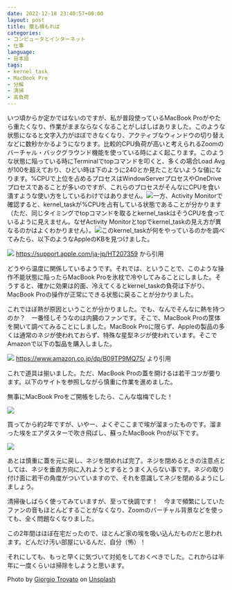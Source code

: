 ```yaml
---
date: 2022-12-18 23:40:57+00:00
layout: post
title: 塵も積もれば
categories:
- コンピュータとインターネット
- 仕事
language:
- 日本語
tags:
- kernel_task
- MacBook Pro
- 分解
- 清掃
- 高負荷
---
```


いつ頃からか定かではないのですが、私が普段使っているMacBook Proがやたら重たくなり、作業がままならなくなることがしばしばありました。このような状態になると文字入力がほぼできなくなり、アクティブなウィンドウの切り替えなどに数秒かかるようになります。比較的CPU負荷が高いと考えられるZoomのバーチャル・バックグラウンド機能を使っている時によく起こります。このような状態に陥っている時にTerminalでtopコマンドを叩くと、多くの場合Load Avgが100を超えており、ひどい時は下のように240とか見たことないような値になります。%CPUで上位を占めるプロセスはWindowServerプロセスやOneDriveプロセスであることが多いのですが、これらのプロセスがそんなにCPUを食い潰すような使い方をしているわけではありません。[![](https://blog.shin.do/wp-content/uploads/2022/12/Top-on-Terminal-1024x711.png)](https://blog.shin.do/wp-content/uploads/2022/12/Top-on-Terminal.png)一方、Activity Monitorで確認すると、kernel_taskが%CPUを占有している状態であることが分かります（ただ、同じタイミングでtopコマンドを取るとkernel_taskはそうCPUを食っているように見えません。なぜActivity Monitorとtopでkernel_taskの見え方が異なるのかはよくわかりません）。[![](https://blog.shin.do/wp-content/uploads/2022/12/Activity-Monitor-1024x686.png)](https://blog.shin.do/wp-content/uploads/2022/12/Activity-Monitor.png)このkernel_taskが何をやっているのかを調べてみたら、以下のようなAppleのKBを見つけました。

[![](https://blog.shin.do/wp-content/uploads/2022/12/kernel_task-1024x428.png)](https://blog.shin.do/wp-content/uploads/2022/12/kernel_task.png) https://support.apple.com/ja-jp/HT207359 から引用

どうやら温度に関係しているようです。それでは、ということで、このような操作不能状態に陥ったらMacBook Proを氷枕で冷やしてみることにしました。そうすると、確かに効果は的面、冷えてくるとkernel_taskの負荷は下がり、MacBook Proの操作が正常にできる状態に戻ることが分かりました。

これでほぼ熱が原因ということが分かりました。でも、なんでそんなに熱を持つのか？　一番怪しそうなのは内臓のファンです。そこで、MacBook Proの筐体を開いて調べてみることにしました。MacBook Proに限らず、Appleの製品の多くは通常のネジが使われておらず、特殊な星型ネジが使われています。そこでAmazonで以下の製品を購入しました。

[![](https://blog.shin.do/wp-content/uploads/2022/12/71og4A6SsXL._AC_SX679_-268x300.jpg)](https://blog.shin.do/wp-content/uploads/2022/12/71og4A6SsXL._AC_SX679_.jpg) https://www.amazon.co.jp/dp/B09TP9MQ75/ より引用

これで道具は揃いました。ただ、MacBook Proの蓋を開けるは若干コツが要ります。以下のサイトを参照しながら慎重に作業を進めました。



無事にMacBook Proをご開帳をしたら、こんな塩梅でした！

[![](https://blog.shin.do/wp-content/uploads/2022/12/IMG_8530-1024x768.jpeg)](https://blog.shin.do/wp-content/uploads/2022/12/IMG_8530-scaled.jpeg)

買ってから約2年ですが、いやー、よくぞここまで埃が溜まったものです。溜まった埃をエアダスターで吹き飛ばし、蘇ったMacBook Proが以下です。

[![](https://blog.shin.do/wp-content/uploads/2022/12/IMG_8535-1024x768.jpeg)](https://blog.shin.do/wp-content/uploads/2022/12/IMG_8535-scaled.jpeg)

あとは慎重に蓋を元に戻し、ネジを閉めれば完了。ネジを閉めるときの注意点としては、ネジを垂直方向に入れようとするとうまく入らない事です。ネジの取り付け面に若干の角度がついていますので、それを意識してネジを閉めるようにしましょう。

清掃後しばらく使ってみていますが、至って快調です！　今まで頻繁にしていたファンの音もほとんどすることがなくなり、Zoomのバーチャル背景などを使っても、全く問題なくなりました。

この2年間はほぼ在宅だったので、ほとんど家の埃を吸い込んだものだと思われます。どんだけ汚い部屋にいるんだ、自分（怖）！

それにしても、もっと早くに気づいて対処をしておくべきでした。これからは半年に一度くらいは掃除をしようと思います。

Photo by [Giorgio Trovato](https://unsplash.com/@giorgiotrovato?utm_source=unsplash&utm_medium=referral&utm_content=creditCopyText) on [Unsplash](https://unsplash.com/s/photos/macbook-pro?utm_source=unsplash&utm_medium=referral&utm_content=creditCopyText)








